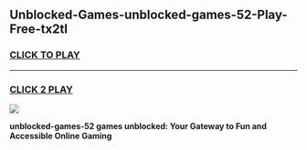 
## Unblocked-Games-unblocked-games-52-Play-Free-tx2tl
<h3>
<a href="https://premium76.site?title=unblocked-games-52&ref=18A1">CLICK TO PLAY</a></h3>
<hr>

<h3>
<a href="https://premium76.site?title=unblocked-games-52&ref=18A1">CLICK 2 PLAY</a>
  
</h3>

<a href="https://premium76.site?title=unblocked-games-52&ref=18A1"><img src="https://clearcache.store/games.png"></a>


**unblocked-games-52 games unblocked: Your Gateway to Fun and Accessible Online Gaming**
